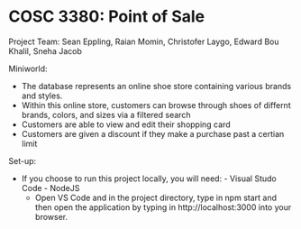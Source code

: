 # COSC 3380: Point of Sale 

Project Team: Sean Eppling, Raian Momin, Christofer Laygo, Edward Bou Khalil, Sneha Jacob 

Miniworld:
  - The database represents an online shoe store containing various brands and styles.
  - Within this online store, customers can browse through shoes of differnt brands, colors, and sizes via a filtered search
  - Customers are able to view and edit their shopping card
  - Customers are given a discount if they make a purchase past a certian limit

Set-up:
  - If you choose to run this project locally, you will need:
          - Visual Studo Code
          - NodeJS 
    - Open VS Code and in the project directory, type in npm start and then open the application by typing in http://localhost:3000 into your     browser. 
